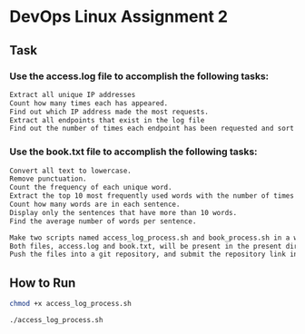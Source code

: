 # DevOps Linux Assignment 2

## Task

### Use the access.log file to accomplish the following tasks:
```bash
Extract all unique IP addresses 
Count how many times each has appeared.
Find out which IP address made the most requests.
Extract all endpoints that exist in the log file
Find out the number of times each endpoint has been requested and sort it in ascending order
```

### Use the book.txt file to accomplish the following tasks:
```bash
Convert all text to lowercase.
Remove punctuation.
Count the frequency of each unique word.
Extract the top 10 most frequently used words with the number of times they have appeared.
Count how many words are in each sentence.
Display only the sentences that have more than 10 words.
Find the average number of words per sentence.
```

```bash
Make two scripts named access_log_process.sh and book_process.sh in a way so that when these files are executed, they display the tasks mentioned above in the terminal as output. 
Both files, access.log and book.txt, will be present in the present directory, from which the files will be executed.
Push the files into a git repository, and submit the repository link in the classroom.
```

## How to Run
```bash
chmod +x access_log_process.sh

./access_log_process.sh
```